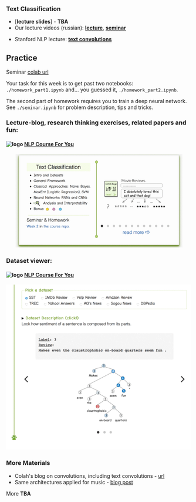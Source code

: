 ### Text Classification
- [__lecture slides__] - __TBA__
- Our lecture videos (russian): [__lecture__](https://yadi.sk/i/6HQc8122IL0fIQ), [__seminar__](https://yadi.sk/i/xRwCZEzp0DkL4g)
* Stanford NLP lecture: [__text convolutions__](https://www.youtube.com/watch?v=nzSPZyjGlWI)

## Practice

Seminar [colab url](https://colab.research.google.com/github/yandexdataschool/nlp_course/blob/2020/week02_classification/seminar.ipynb)

Your task for this week is to get past two notebooks: `./homework_part1.ipynb` and... you guessed it, `./homework_part2.ipynb`. 

The second part of homework requires you to train a deep neural network. See `./seminar.ipynb` for problem description, tips and tricks.

### Lecture-blog, research thinking exercises, related papers and fun: 
#### ![logo](../resources/course_logo.png) [NLP Course For You](https://lena-voita.github.io/nlp_course.html#preview_text_clf) 
![lecture_preview](../resources/text_classification.gif)

### Dataset viewer:
#### ![logo](../resources/course_logo.png) [NLP Course For You](https://lena-voita.github.io/nlp_course/text_classification.html#dataset_examples) 
![dataset_viewer](../resources/classification_dataset_viewer.gif)


### More Materials
* Colah's blog on convolutions, including text convolutions - [url](http://colah.github.io/posts/2014-07-Understanding-Convolutions/)
* Same architectures applied for music - [blog post](http://benanne.github.io/2014/08/05/spotify-cnns.html)

More __TBA__

